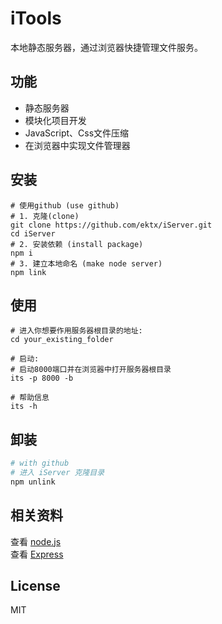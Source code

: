 # iTools  

本地静态服务器，通过浏览器快捷管理文件服务。

## 功能      

- 静态服务器
- 模块化项目开发
- JavaScript、Css文件压缩
- 在浏览器中实现文件管理器


## 安装

```Shell
# 使用github (use github)
# 1. 克隆(clone)
git clone https://github.com/ektx/iServer.git
cd iServer
# 2. 安装依赖 (install package)
npm i
# 3. 建立本地命名 (make node server)
npm link
```


## 使用

```Shell
# 进入你想要作用服务器根目录的地址:
cd your_existing_folder

# 启动:
# 启动8000端口并在浏览器中打开服务器根目录
its -p 8000 -b

# 帮助信息
its -h
```

## 卸装
```sh
# with github
# 进入 iServer 克隆目录
npm unlink
```


## 相关资料  

查看 [node.js](https://nodejs.org/)  
查看 [Express](http://expressjs.com/)  


## License

MIT

